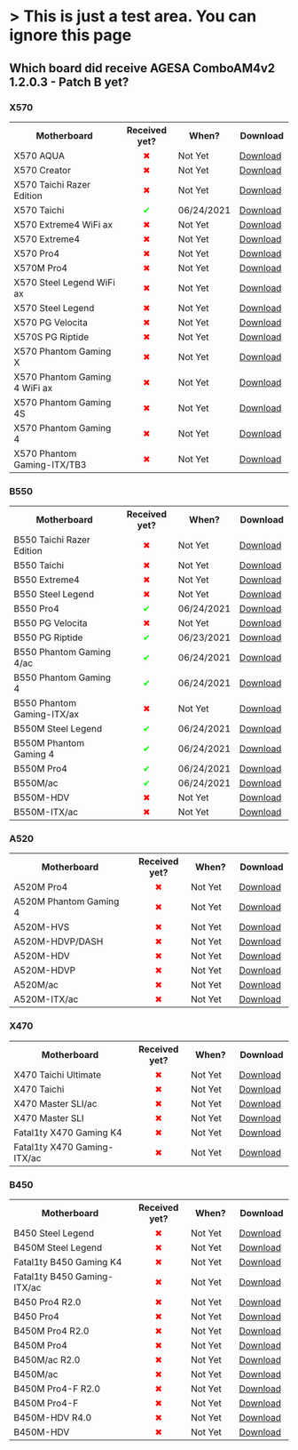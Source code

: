 <html>
<head>
<style>
    
</style>
</head>
<body>
<h1>> This is just a test area. You can ignore this page</h1>

<h2>Which board did receive <b>AGESA ComboAM4v2 1.2.0.3 - Patch B</b> yet?</h2>

<h3><b>X570</b></h3>

<table>
    <colgroup>
        <col width="300">
        <col width="110">
        <col width="100">
        <col width="100">
    </colgroup>
    <tbody>
        <tr>
            <th>Motherboard</th>
            <th>Received yet?</th>
            <th>When?</th>
            <th>Download</th>
        </tr>
        <tr>
            <td>X570 AQUA</td>
            <td style="text-align:center;color:red">✖</td>
            <td>Not Yet</td>
            <td><a href="https://www.asrock.com/mb/AMD/X570%20AQUA/Specification.asp#BIOS" target="_blank">Download</a></td>
        </tr>
        <tr>
            <td>X570 Creator</td>
            <td style="text-align:center;color:red">✖</td>
            <td>Not Yet</td>
            <td><a href="https://www.asrock.com/mb/AMD/X570%20Creator/index.asp#BIOS" target="_blank">Download</a></td>
        </tr>
        <tr>
            <td>X570 Taichi Razer Edition</td>
            <td style="text-align:center;color:red">✖</td>
            <td>Not Yet</td>
            <td><a href="https://www.asrock.com/mb/AMD/X570%20Taichi%20Razer%20Edition/Specification.asp#BIOS" target="_blank">Download</a></td>
        </tr>
        <tr>
            <td>X570 Taichi</td>
            <td style="text-align:center;color:lime">✔</td>
            <td>06/24/2021</td>
            <td><a href="https://www.asrock.com/mb/AMD/X570%20Taichi/index.asp#BIOS" target="_blank">Download</a></td>
        </tr>
        <tr>
            <td>X570 Extreme4 WiFi ax</td>
            <td style="text-align:center;color:red">✖</td>
            <td>Not Yet</td>
            <td><a href="https://www.asrock.com/mb/AMD/X570%20Extreme4%20WiFi%20ax/index.asp#BIOS" target="_blank">Download</a></td>
        </tr>
        <tr>
            <td>X570 Extreme4</td>
            <td style="text-align:center;color:red">✖</td>
            <td>Not Yet</td>
            <td><a href="https://www.asrock.com/mb/AMD/X570%20Extreme4/index.asp#BIOS" target="_blank">Download</a></td>
        </tr>
        <tr>
            <td>X570 Pro4</td>
            <td style="text-align:center;color:red">✖</td>
            <td>Not Yet</td>
            <td><a href="https://www.asrock.com/mb/AMD/X570%20Pro4/index.asp#BIOS" target="_blank">Download</a></td>
        </tr>
        <tr>
            <td>X570M Pro4</td>
            <td style="text-align:center;color:red">✖</td>
            <td>Not Yet</td>
            <td><a href="https://www.asrock.com/mb/AMD/X570M%20Pro4/index.asp#BIOS" target="_blank">Download</a></td>
        </tr>
        <tr>
            <td>X570 Steel Legend WiFi ax</td>
            <td style="text-align:center;color:red">✖</td>
            <td>Not Yet</td>
            <td><a href="https://www.asrock.com/mb/AMD/X570%20Steel%20Legend%20WiFi%20ax/index.asp#BIOS" target="_blank">Download</a></td>
        </tr>
        <tr>
            <td>X570 Steel Legend</td>
            <td style="text-align:center;color:red">✖</td>
            <td>Not Yet</td>
            <td><a href="https://www.asrock.com/mb/AMD/X570%20Steel%20Legend/index.asp#BIOS" target="_blank">Download</a></td>
        </tr>
        <tr>
            <td>X570 PG Velocita</td>
            <td style="text-align:center;color:red">✖</td>
            <td>Not Yet</td>
            <td><a href="https://www.asrock.com/mb/AMD/X570%20PG%20Velocita/index.asp#BIOS" target="_blank">Download</a></td>
        </tr>
        <tr>
            <td>X570S PG Riptide</td>
            <td style="text-align:center;color:red">✖</td>
            <td>Not Yet</td>
            <td><a href="https://www.asrock.com/mb/AMD/X570S%20PG%20Riptide/index.asp#BIOS" target="_blank">Download</a></td>
        </tr>
        <tr>
            <td>X570 Phantom Gaming X</td>
            <td style="text-align:center;color:red">✖</td>
            <td>Not Yet</td>
            <td><a href="https://www.asrock.com/mb/AMD/X570%20Phantom%20Gaming%20X/index.asp#BIOS" target="_blank">Download</a></td>
        </tr>
        <tr>
            <td>X570 Phantom Gaming 4 WiFi ax</td>
            <td style="text-align:center;color:red">✖</td>
            <td>Not Yet</td>
            <td><a href="https://www.asrock.com/mb/AMD/X570%20Phantom%20Gaming%204%20WiFi%20ax/index.asp#BIOS" target="_blank">Download</a></td>
        </tr>
        <tr>
            <td>X570 Phantom Gaming 4S</td>
            <td style="text-align:center;color:red">✖</td>
            <td>Not Yet</td>
            <td><a href="https://www.asrock.com/mb/AMD/X570%20Phantom%20Gaming%204S/index.asp#BIOS" target="_blank">Download</a></td>
        </tr>
        <tr>
            <td>X570 Phantom Gaming 4</td>
            <td style="text-align:center;color:red">✖</td>
            <td>Not Yet</td>
            <td><a href="https://www.asrock.com/mb/AMD/X570%20Phantom%20Gaming%204/index.asp#BIOS" target="_blank">Download</a></td>
        </tr>
        <tr>
            <td>X570 Phantom Gaming-ITX/TB3</td>
            <td style="text-align:center;color:red">✖</td>
            <td>Not Yet</td>
            <td><a href="https://www.asrock.com/mb/AMD/X570%20Phantom%20Gaming-ITXTB3/index.asp#BIOS" target="_blank">Download</a></td>
        </tr>
    </tbody>
</table>

<h3><b>B550</b></h2>

<table>
    <colgroup>
        <col width="300">
        <col width="110">
        <col width="100">
        <col width="100">
    </colgroup>
    <tbody>
        <tr>
            <th>Motherboard</th>
            <th>Received yet?</th>
            <th>When?</th>
            <th>Download</th>
        </tr>
        <tr>
            <td>B550 Taichi Razer Edition</td>
            <td style="text-align:center;color:red">✖</td>
            <td>Not Yet</td>
            <td><a href="https://www.asrock.com/mb/AMD/B550%20Taichi%20Razer%20Edition/Specification.asp#BIOS" target="_blank">Download</a></td>
        </tr>
        <tr>
            <td>B550 Taichi</td>
            <td style="text-align:center;color:red">✖</td>
            <td>Not Yet</td>
            <td><a href="https://www.asrock.com/mb/AMD/B550%20Taichi/index.asp#BIOS" target="_blank">Download</a></td>
        </tr>
        <tr>
            <td>B550 Extreme4</td>
            <td style="text-align:center;color:red">✖</td>
            <td>Not Yet</td>
            <td><a href="https://www.asrock.com/mb/AMD/B550%20Extreme4/index.asp#BIOS" target="_blank">Download</a></td>
        </tr>
        <tr>
            <td>B550 Steel Legend</td>
            <td style="text-align:center;color:red">✖</td>
            <td>Not Yet</td>
            <td><a href="https://www.asrock.com/mb/AMD/B550%20Steel%20Legend/index.asp#BIOS" target="_blank">Download</a></td>
        </tr>
        <tr>
            <td>B550 Pro4</td>
            <td style="text-align:center;color:lime">✔</td>
            <td>06/24/2021</td>
            <td><a href="https://www.asrock.com/mb/AMD/B550%20Pro4/index.asp#BIOS" target="_blank">Download</a></td>
        </tr>
        <tr>
            <td>B550 PG Velocita</td>
            <td style="text-align:center;color:red">✖</td>
            <td>Not Yet</td>
            <td><a href="https://www.asrock.com/mb/AMD/B550%20PG%20Velocita/index.asp#BIOS" target="_blank">Download</a></td>
        </tr>
        <tr>
            <td>B550 PG Riptide</td>
            <td style="text-align:center;color:lime">✔</td>
            <td>06/23/2021</td>
            <td><a href="https://www.asrock.com/mb/AMD/B550%20PG%20Riptide/index.asp#BIOS" target="_blank">Download</a></td>
        </tr>
        <tr>
            <td>B550 Phantom Gaming 4/ac</td>
            <td style="text-align:center;color:lime">✔</td>
            <td>06/24/2021</td>
            <td><a href="https://www.asrock.com/mb/AMD/B550%20Phantom%20Gaming%204ac/index.asp#BIOS" target="_blank">Download</a></td>
        </tr>
        <tr>
            <td>B550 Phantom Gaming 4</td>
            <td style="text-align:center;color:lime">✔</td>
            <td>06/24/2021</td>
            <td><a href="https://www.asrock.com/mb/AMD/B550%20Phantom%20Gaming%204/index.asp#BIOS" target="_blank">Download</a></td>
        </tr>
        <tr>
            <td>B550 Phantom Gaming-ITX/ax</td>
            <td style="text-align:center;color:red">✖</td>
            <td>Not Yet</td>
            <td><a href="https://www.asrock.com/mb/AMD/B550%20Phantom%20Gaming-ITXax/index.asp#BIOS" target="_blank">Download</a></td>
        </tr>
        <tr>
            <td>B550M Steel Legend</td>
            <td style="text-align:center;color:lime">✔</td>
            <td>06/24/2021</td>
            <td><a href="https://www.asrock.com/mb/AMD/B550M%20Steel%20Legend/index.asp#BIOS" target="_blank">Download</a></td>
        </tr>
        <tr>
            <td>B550M Phantom Gaming 4</td>
            <td style="text-align:center;color:lime">✔</td>
            <td>06/24/2021</td>
            <td><a href="https://www.asrock.com/mb/AMD/B550M%20Phantom%20Gaming%204/index.asp#BIOS" target="_blank">Download</a></td>
        </tr>
        <tr>
            <td>B550M Pro4</td>
            <td style="text-align:center;color:lime">✔</td>
            <td>06/24/2021</td>
            <td><a href="https://www.asrock.com/mb/AMD/B550M%20Pro4/index.asp#BIOS" target="_blank">Download</a></td>
        </tr>
        <tr>
            <td>B550M/ac</td>
            <td style="text-align:center;color:lime">✔</td>
            <td>06/24/2021</td>
            <td><a href="https://www.asrock.com/mb/AMD/B550Mac/index.asp#BIOS" target="_blank">Download</a></td>
        </tr>
        <tr>
            <td>B550M-HDV</td>
            <td style="text-align:center;color:red">✖</td>
            <td>Not Yet</td>
            <td><a href="https://www.asrock.com/mb/AMD/B550M-HDV/index.asp#BIOS" target="_blank">Download</a></td>
        </tr>
        <tr>
            <td>B550M-ITX/ac </td>
            <td style="text-align:center;color:red">✖</td>
            <td>Not Yet</td>
            <td><a href="https://www.asrock.com/mb/AMD/B550M-ITXac/index.asp#BIOS" target="_blank">Download</a></td>
        </tr>
    </tbody>
</table>

<h3><b>A520</b></h3>

<table>
    <colgroup>
        <col width="300">
        <col width="110">
        <col width="100">
        <col width="100">
    </colgroup>
    <tbody>
        <tr>
            <th>Motherboard</th>
            <th>Received yet?</th>
            <th>When?</th>
            <th>Download</th>
        </tr>
        <tr>
            <td>A520M Pro4</td>
            <td style="text-align:center;color:red">✖</td>
            <td>Not Yet</td>
            <td><a href="https://www.asrock.com/mb/AMD/A520M%20Pro4/index.asp#BIOS" target="_blank">Download</a></td>
        </tr>
        <tr>
            <td>A520M Phantom Gaming 4</td>
            <td style="text-align:center;color:red">✖</td>
            <td>Not Yet</td>
            <td><a href="https://www.asrock.com/mb/AMD/A520M%20Phantom%20Gaming%204/index.asp#BIOS" target="_blank">Download</a></td>
        </tr>
        <tr>
            <td>A520M-HVS</td>
            <td style="text-align:center;color:red">✖</td>
            <td>Not Yet</td>
            <td><a href="https://www.asrock.com/mb/AMD/A520M-HVS/index.asp#BIOS" target="_blank">Download</a></td>
        </tr>
        <tr>
            <td>A520M-HDVP/DASH</td>
            <td style="text-align:center;color:red">✖</td>
            <td>Not Yet</td>
            <td><a href="https://www.asrock.com/mb/AMD/A520M-HDVPDASH/index.asp#BIOS" target="_blank">Download</a></td>
        </tr>
        <tr>
            <td>A520M-HDV</td>
            <td style="text-align:center;color:red">✖</td>
            <td>Not Yet</td>
            <td><a href="https://www.asrock.com/mb/AMD/A520M-HDV/index.asp#BIOS" target="_blank">Download</a></td>
        </tr>
        <tr>
            <td>A520M-HDVP</td>
            <td style="text-align:center;color:red">✖</td>
            <td>Not Yet</td>
            <td><a href="https://www.asrock.com/mb/AMD/A520M-HDVP/index.asp#BIOS" target="_blank">Download</a></td>
        </tr>
        <tr>
            <td>A520M/ac</td>
            <td style="text-align:center;color:red">✖</td>
            <td>Not Yet</td>
            <td><a href="https://www.asrock.com/mb/AMD/A520Mac/index.asp#BIOS" target="_blank">Download</a></td>
        </tr>
        <tr>
            <td>A520M-ITX/ac</td>
            <td style="text-align:center;color:red">✖</td>
            <td>Not Yet</td>
            <td><a href="https://www.asrock.com/mb/AMD/A520M-ITXac/index.asp#BIOS" target="_blank">Download</a></td>
        </tr>
    </tbody>
</table>

<h3><b>X470</b></h3>

<table>
    <colgroup>
        <col width="300">
        <col width="110">
        <col width="100">
        <col width="100">
    </colgroup>
    <tbody>
        <tr>
            <th>Motherboard</th>
            <th>Received yet?</th>
            <th>When?</th>
            <th>Download</th>
        </tr>
        <tr>
            <td>X470 Taichi Ultimate</td>
            <td style="text-align:center;color:red">✖</td>
            <td>Not Yet</td>
            <td><a href="https://www.asrock.com/mb/AMD/X470%20Taichi%20Ultimate/index.asp#BIOS" target="_blank">Download</a></td>
        </tr>
        <tr>
            <td>X470 Taichi</td>
            <td style="text-align:center;color:red">✖</td>
            <td>Not Yet</td>
            <td><a href="https://www.asrock.com/mb/AMD/X470%20Taichi/index.asp#BIOS" target="_blank">Download</a></td>
        </tr>
        <tr>
            <td>X470 Master SLI/ac</td>
            <td style="text-align:center;color:red">✖</td>
            <td>Not Yet</td>
            <td><a href="https://www.asrock.com/mb/AMD/X470%20Master%20SLIac/index.asp#BIOS" target="_blank">Download</a></td>
        </tr>
        <tr>
            <td>X470 Master SLI</td>
            <td style="text-align:center;color:red">✖</td>
            <td>Not Yet</td>
            <td><a href="https://www.asrock.com/mb/AMD/X470%20Master%20SLI/index.asp#BIOS" target="_blank">Download</a></td>
        </tr>
        <tr>
            <td>Fatal1ty X470 Gaming K4</td>
            <td style="text-align:center;color:red">✖</td>
            <td>Not Yet</td>
            <td><a href="https://www.asrock.com/mb/AMD/Fatal1ty%20X470%20Gaming%20K4/index.asp#BIOS" target="_blank">Download</a></td>
        </tr>
        <tr>
            <td>Fatal1ty X470 Gaming-ITX/ac</td>
            <td style="text-align:center;color:red">✖</td>
            <td>Not Yet</td>
            <td><a href="https://www.asrock.com/mb/AMD/Fatal1ty%20X470%20Gaming-ITXac/index.asp#BIOS" target="_blank">Download</a></td>
        </tr>
    </tbody>
</table>

<h3><b>B450</b></h3>

<table>
    <colgroup>
        <col width="300">
        <col width="110">
        <col width="100">
        <col width="100">
    </colgroup>
    <tbody>
        <tr>
            <th>Motherboard</th>
            <th>Received yet?</th>
            <th>When?</th>
            <th>Download</th>
        </tr>
        <tr>
            <td>B450 Steel Legend</td>
            <td style="text-align:center;color:red">✖</td>
            <td>Not Yet</td>
            <td><a href="https://www.asrock.com/mb/AMD/B450%20Steel%20Legend/index.asp#BIOS" target="_blank">Download</a></td>
        </tr>
        <tr>
            <td>B450M Steel Legend</td>
            <td style="text-align:center;color:red">✖</td>
            <td>Not Yet</td>
            <td><a href="https://www.asrock.com/mb/AMD/B450M%20Steel%20Legend/index.asp#BIOS" target="_blank">Download</a></td>
        </tr>
        <tr>
            <td>Fatal1ty B450 Gaming K4</td>
            <td style="text-align:center;color:red">✖</td>
            <td>Not Yet</td>
            <td><a href="https://www.asrock.com/mb/AMD/Fatal1ty%20B450%20Gaming%20K4/index.asp#BIOS" target="_blank">Download</a></td>
        </tr>
        <tr>
            <td>Fatal1ty B450 Gaming-ITX/ac</td>
            <td style="text-align:center;color:red">✖</td>
            <td>Not Yet</td>
            <td><a href="https://www.asrock.com/mb/AMD/Fatal1ty%20B450%20Gaming-ITXac/index.asp#BIOS" target="_blank">Download</a></td>
        </tr>
        <tr>
            <td>B450 Pro4 R2.0</td>
            <td style="text-align:center;color:red">✖</td>
            <td>Not Yet</td>
            <td><a href="https://www.asrock.com/mb/AMD/B450%20Pro4%20R2.0/index.asp#BIOS" target="_blank">Download</a></td>
        </tr>
        <tr>
            <td>B450 Pro4</td>
            <td style="text-align:center;color:red">✖</td>
            <td>Not Yet</td>
            <td><a href="https://www.asrock.com/mb/AMD/B450%20Pro4/index.asp#BIOS" target="_blank">Download</a></td>
        </tr>
        <tr>
            <td>B450M Pro4 R2.0</td>
            <td style="text-align:center;color:red">✖</td>
            <td>Not Yet</td>
            <td><a href="https://www.asrock.com/mb/AMD/B450M%20Pro4%20R2.0/index.asp#BIOS" target="_blank">Download</a></td>
        </tr>
        <tr>
            <td>B450M Pro4</td>
            <td style="text-align:center;color:red">✖</td>
            <td>Not Yet</td>
            <td><a href="https://www.asrock.com/mb/AMD/B450M%20Pro4/index.asp#BIOS" target="_blank">Download</a></td>
        </tr>
        <tr>
            <td>B450M/ac R2.0</td>
            <td style="text-align:center;color:red">✖</td>
            <td>Not Yet</td>
            <td><a href="https://www.asrock.com/mb/AMD/B450Mac%20R2.0/index.asp#BIOS" target="_blank">Download</a></td>
        </tr>
        <tr>
            <td>B450M/ac</td>
            <td style="text-align:center;color:red">✖</td>
            <td>Not Yet</td>
            <td><a href="https://www.asrock.com/mb/AMD/B450Mac/index.asp#BIOS" target="_blank">Download</a></td>
        </tr>
        <tr>
            <td>B450M Pro4-F R2.0</td>
            <td style="text-align:center;color:red">✖</td>
            <td>Not Yet</td>
            <td><a href="https://www.asrock.com/mb/AMD/B450M%20Pro4-F%20R2.0/index.asp#BIOS" target="_blank">Download</a></td>
        </tr>
        <tr>
            <td>B450M Pro4-F</td>
            <td style="text-align:center;color:red">✖</td>
            <td>Not Yet</td>
            <td><a href="https://www.asrock.com/mb/AMD/B450M%20Pro4-F/index.asp#BIOS" target="_blank">Download</a></td>
        </tr>
        <tr>
            <td>B450M-HDV R4.0</td>
            <td style="text-align:center;color:red">✖</td>
            <td>Not Yet</td>
            <td><a href="https://www.asrock.com/mb/AMD/B450M-HDV%20R4.0/index.asp#BIOS" target="_blank">Download</a></td>
        </tr>
        <tr>
            <td>B450M-HDV</td>
            <td style="text-align:center;color:red">✖</td>
            <td>Not Yet</td>
            <td><a href="https://www.asrock.com/mb/AMD/B450M-HDV/index.asp#BIOS" target="_blank">Download</a></td>
        </tr>
    </tbody>
</table>
</body>
</html>

<!--
<table>
    <colgroup>
        <col width="300">
        <col width="110">
        <col width="100">
        <col width="100">
    </colgroup>
    <tbody>
        <tr>
            <th>Motherboard</th>
            <th>Received yet?</th>
            <th>When?</th>
            <th>Download</th>
        </tr>
        <tr>
            <td></td>
            <td></td>
            <td></td>
            <td><a href="" target="_blank">Download</a></td>
        </tr>
    </tbody>
</table>
-->

